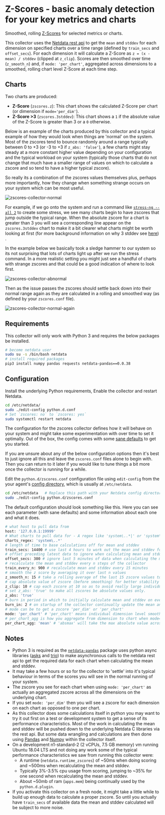 <!--
---
title: "zscores"
description: "Use statistical anomaly detection to narrow your focus and shorten root cause analysis."
custom_edit_url: https://github.com/netdata/netdata/edit/master/collectors/python.d.plugin/zscores/README.md
---
-->

# Z-Scores - basic anomaly detection for your key metrics and charts

Smoothed, rolling [Z-Scores](https://en.wikipedia.org/wiki/Standard_score) for selected metrics or charts.

This collector uses the [Netdata rest api](https://learn.netdata.cloud/docs/agent/web/api) to get the `mean` and `stddev`
for each dimension on specified charts over a time range (defined by `train_secs` and `offset_secs`). For each dimension
it will calculate a Z-Score as `z = (x - mean) / stddev` (clipped at `z_clip`). Scores are then smoothed over
time (`z_smooth_n`) and, if `mode: 'per_chart'`, aggregated across dimensions to a smoothed, rolling chart level Z-Score
at each time step.

## Charts

Two charts are produced:

- **Z-Score** (`zscores.z`): This chart shows the calculated Z-Score per chart (or dimension if `mode='per_dim'`).
- **Z-Score >3** (`zscores.3stddev`): This chart shows a `1` if the absolute value of the Z-Score is greater than 3 or
  a `0` otherwise.

Below is an example of the charts produced by this collector and a typical example of how they would look when things
are 'normal' on the system. Most of the zscores tend to bounce randomly around a range typically between 0 to +3 (or -3
to +3 if `z_abs: 'false'`), a few charts might stay steady at a more constant higher value depending on your
configuration and the typical workload on your system (typically those charts that do not change that much have a
smaller range of values on which to calculate a zscore and so tend to have a higher typical zscore).

So really its a combination of the zscores values themselves plus, perhaps more importantly, how they change when
something strange occurs on your system which can be most useful.

![zscores-collector-normal](https://user-images.githubusercontent.com/2178292/108776300-21d44d00-755a-11eb-92a4-ecb8f7d2f175.png)

For example, if we go onto the system and run a command
like [`stress-ng --all 2`](https://wiki.ubuntu.com/Kernel/Reference/stress-ng) to create some stress, we see many charts
begin to have zscores that jump outside the typical range. When the absolute zscore for a chart is greater than 3 you
will see a corresponding line appear on the `zscores.3stddev` chart to make it a bit clearer what charts might be worth
looking at first (for more background information on why 3 stddev
see [here](https://en.wikipedia.org/wiki/68%E2%80%9395%E2%80%9399.7_rule#:~:text=In%20the%20empirical%20sciences%20the,99.7%25%20probability%20as%20near%20certainty.))
.

In the example below we basically took a sledge hammer to our system so its not surprising that lots of charts light up
after we run the stress command. In a more realistic setting you might just see a handful of charts with strange zscores
and that could be a good indication of where to look first.

![zscores-collector-abnormal](https://user-images.githubusercontent.com/2178292/108776316-28fb5b00-755a-11eb-80de-ec5d38089ecc.png)

Then as the issue passes the zscores should settle back down into their normal range again as they are calculated in a
rolling and smoothed way (as defined by your `zscores.conf` file).

![zscores-collector-normal-again](https://user-images.githubusercontent.com/2178292/108776439-4fb99180-755a-11eb-8bb7-b4df144cb44c.png)

## Requirements

This collector will only work with Python 3 and requires the below packages be installed.

```bash
# become netdata user
sudo su -s /bin/bash netdata
# install required packages
pip3 install numpy pandas requests netdata-pandas==0.0.38
```

## Configuration

Install the underlying Python requirements, Enable the collector and restart Netdata.

```bash
cd /etc/netdata/
sudo ./edit-config python.d.conf
# Set `zscores: no` to `zscores: yes`
sudo systemctl restart netdata
```

The configuration for the zscores collector defines how it will behave on your system and might take some
experimentation with over time to set it optimally. Out of the box, the config comes with
some [sane defaults](https://www.netdata.cloud/blog/redefining-monitoring-netdata/) to get you started.

If you are unsure about any of the below configuration options then it's best to just ignore all this and leave
the `zscores.conf` files alone to begin with. Then you can return to it later if you would like to tune things a bit
more once the collector is running for a while.

Edit the `python.d/zscores.conf` configuration file using `edit-config` from the your
agent's [config directory](https://learn.netdata.cloud/guides/step-by-step/step-04#find-your-netdataconf-file), which is
usually at `/etc/netdata`.

```bash
cd /etc/netdata   # Replace this path with your Netdata config directory, if different
sudo ./edit-config python.d/zscores.conf
```

The default configuration should look something like this. Here you can see each parameter (with sane defaults) and some
information about each one and what it does.

```bash
# what host to pull data from
host: '127.0.0.1:19999'
# What charts to pull data for - A regex like 'system\..*|' or 'system\..*|apps.cpu|apps.mem' etc.
charts_regex: 'system\..*'
# length of time to base calculations off for mean and stddev
train_secs: 14400 # use last 4 hours to work out the mean and stddev for the zscore
# offset preceding latest data to ignore when calculating mean and stddev
offset_secs: 300 # ignore last 5 minutes of data when calculating the mean and stddev
# recalculate the mean and stddev every n steps of the collector
train_every_n: 900 # recalculate mean and stddev every 15 minutes
# smooth the z score by averaging it over last n values
z_smooth_n: 15 # take a rolling average of the last 15 zscore values to reduce sensitivity to temporary 'spikes'
# cap absolute value of zscore (before smoothing) for better stability
z_clip: 10 # cap each zscore at 10 so as to avoid really large individual zscores swamping any rolling average
# set z_abs: 'true' to make all zscores be absolute values only.
z_abs: 'true'
# burn in period in which to initially calculate mean and stddev on every step
burn_in: 2 # on startup of the collector continually update the mean and stddev in case any gaps or initial calculations fail to return
# mode can be to get a zscore 'per_dim' or 'per_chart'
mode: 'per_chart' # 'per_chart' means individual dimension level smoothed zscores will be aggregated to one zscore per chart per time step
# per_chart_agg is how you aggregate from dimension to chart when mode='per_chart'
per_chart_agg: 'mean' # 'absmax' will take the max absolute value across all dimensions but will maintain the sign. 'mean' will just average.
```

## Notes

- Python 3 is required as the [`netdata-pandas`](https://github.com/netdata/netdata-pandas) package uses python async
  libraries ([asks](https://pypi.org/project/asks/) and [trio](https://pypi.org/project/trio/)) to make asynchronous
  calls to the netdata rest api to get the required data for each chart when calculating the mean and stddev.
- It may take a few hours or so for the collector to 'settle' into it's typical behaviour in terms of the scores you
  will see in the normal running of your system.
- The zscore you see for each chart when using `mode: 'per_chart'` as actually an aggregated zscore across all the
  dimensions on the underlying chart.
- If you set `mode: 'per_dim'` then you will see a zscore for each dimension on each chart as opposed to one per chart.
- As this collector does some calculations itself in python you may want to try it out first on a test or development
  system to get a sense of its performance characteristics. Most of the work in calculating the mean and stddev will be
  pushed down to the underlying Netdata C libraries via the rest api. But some data wrangling and calculations are then
  done using [Pandas](https://pandas.pydata.org/) and [Numpy](https://numpy.org/) within the collector itself.
- On a development n1-standard-2 (2 vCPUs, 7.5 GB memory) vm running Ubuntu 18.04 LTS and not doing any work some of the
  typical performance characteristics we saw from running this collector were:
    - A runtime (`netdata.runtime_zscores`) of ~50ms when doing scoring and ~500ms when recalculating the mean and
      stddev.
    - Typically 3%-3.5% cpu usage from scoring, jumping to ~35% for one second when recalculating the mean and stddev.
    - About ~50mb of ram (`apps.mem`) being continually used by the `python.d.plugin`.
- If you activate this collector on a fresh node, it might take a little while to build up enough data to calculate a
  proper zscore. So until you actually have `train_secs` of available data the mean and stddev calculated will be subject
  to more noise.
